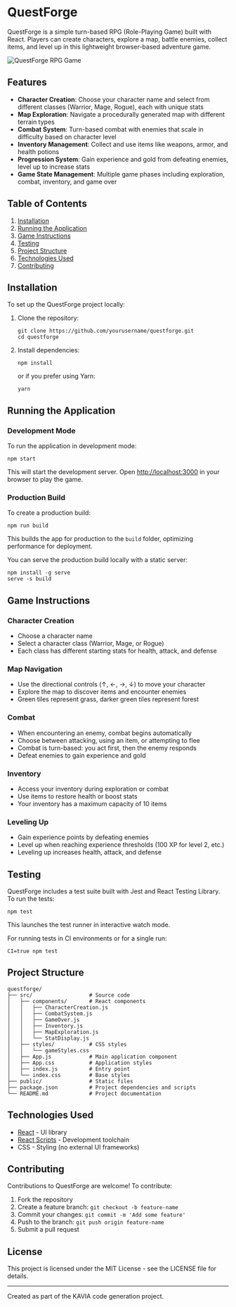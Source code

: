 # QuestForge

QuestForge is a simple turn-based RPG (Role-Playing Game) built with React. Players can create characters, explore a map, battle enemies, collect items, and level up in this lightweight browser-based adventure game.

![QuestForge RPG Game](https://via.placeholder.com/800x400?text=QuestForge+RPG+Game)

## Features

- **Character Creation**: Choose your character name and select from different classes (Warrior, Mage, Rogue), each with unique stats
- **Map Exploration**: Navigate a procedurally generated map with different terrain types
- **Combat System**: Turn-based combat with enemies that scale in difficulty based on character level
- **Inventory Management**: Collect and use items like weapons, armor, and health potions
- **Progression System**: Gain experience and gold from defeating enemies, level up to increase stats
- **Game State Management**: Multiple game phases including exploration, combat, inventory, and game over

## Table of Contents

1. [Installation](#installation)
2. [Running the Application](#running-the-application)
3. [Game Instructions](#game-instructions)
4. [Testing](#testing)
5. [Project Structure](#project-structure)
6. [Technologies Used](#technologies-used)
7. [Contributing](#contributing)

## Installation

To set up the QuestForge project locally:

1. Clone the repository:
   ```
   git clone https://github.com/yourusername/questforge.git
   cd questforge
   ```

2. Install dependencies:
   ```
   npm install
   ```

   or if you prefer using Yarn:
   ```
   yarn
   ```

## Running the Application

### Development Mode

To run the application in development mode:

```
npm start
```

This will start the development server. Open [http://localhost:3000](http://localhost:3000) in your browser to play the game.

### Production Build

To create a production build:

```
npm run build
```

This builds the app for production to the `build` folder, optimizing performance for deployment.

You can serve the production build locally with a static server:

```
npm install -g serve
serve -s build
```

## Game Instructions

### Character Creation
- Choose a character name
- Select a character class (Warrior, Mage, or Rogue)
- Each class has different starting stats for health, attack, and defense

### Map Navigation
- Use the directional controls (↑, ←, →, ↓) to move your character
- Explore the map to discover items and encounter enemies
- Green tiles represent grass, darker green tiles represent forest

### Combat
- When encountering an enemy, combat begins automatically
- Choose between attacking, using an item, or attempting to flee
- Combat is turn-based: you act first, then the enemy responds
- Defeat enemies to gain experience and gold

### Inventory
- Access your inventory during exploration or combat
- Use items to restore health or boost stats
- Your inventory has a maximum capacity of 10 items

### Leveling Up
- Gain experience points by defeating enemies
- Level up when reaching experience thresholds (100 XP for level 2, etc.)
- Leveling up increases health, attack, and defense

## Testing

QuestForge includes a test suite built with Jest and React Testing Library. To run the tests:

```
npm test
```

This launches the test runner in interactive watch mode.

For running tests in CI environments or for a single run:

```
CI=true npm test
```

## Project Structure

```
questforge/
├── src/                  # Source code
│   ├── components/       # React components
│   │   ├── CharacterCreation.js
│   │   ├── CombatSystem.js
│   │   ├── GameOver.js
│   │   ├── Inventory.js
│   │   ├── MapExploration.js
│   │   └── StatDisplay.js
│   ├── styles/           # CSS styles
│   │   └── gameStyles.css
│   ├── App.js            # Main application component
│   ├── App.css           # Application styles
│   ├── index.js          # Entry point
│   └── index.css         # Base styles
├── public/               # Static files
├── package.json          # Project dependencies and scripts
└── README.md             # Project documentation
```

## Technologies Used

- [React](https://reactjs.org/) - UI library
- [React Scripts](https://create-react-app.dev/) - Development toolchain
- CSS - Styling (no external UI frameworks)

## Contributing

Contributions to QuestForge are welcome! To contribute:

1. Fork the repository
2. Create a feature branch: `git checkout -b feature-name`
3. Commit your changes: `git commit -m 'Add some feature'`
4. Push to the branch: `git push origin feature-name`
5. Submit a pull request

## License

This project is licensed under the MIT License - see the LICENSE file for details.

---

Created as part of the KAVIA code generation project.
